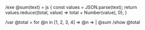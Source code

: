 /exe @sum(text) = js {
  const values = JSON.parse(text);
  return values.reduce((total, value) => total + Number(value), 0);
}

/var @total = for @n in [1, 2, 3, 4] => @n => | @sum
/show @total